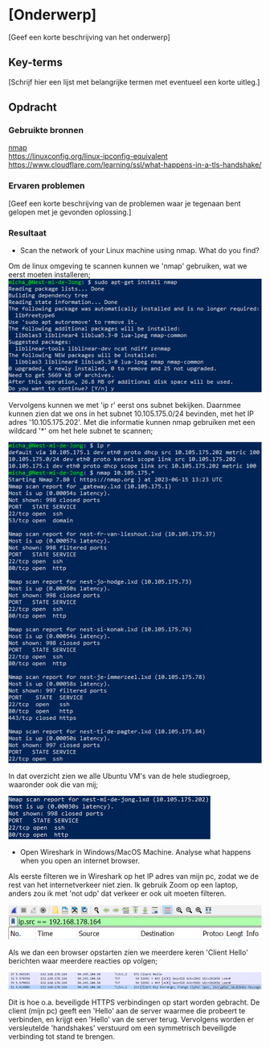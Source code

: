 # [Onderwerp]
[Geef een korte beschrijving van het onderwerp]

## Key-terms
[Schrijf hier een lijst met belangrijke termen met eventueel een korte uitleg.]

## Opdracht
### Gebruikte bronnen
[nmap](https://www.geeksforgeeks.org/nmap-command-in-linux-with-examples/)  
https://linuxconfig.org/linux-ipconfig-equivalent  
https://www.cloudflare.com/learning/ssl/what-happens-in-a-tls-handshake/  

### Ervaren problemen
[Geef een korte beschrijving van de problemen waar je tegenaan bent gelopen met je gevonden oplossing.]

### Resultaat
- Scan the network of your Linux machine using nmap. What do you find?  

Om de linux omgeving te scannen kunnen we 'nmap' gebruiken, wat we eerst moeten installeren;  
![](..\00_includes\Security_pics\1\nmap_install.png)  

Vervolgens kunnen we met 'ip r' eerst ons subnet bekijken. Daarnmee kunnen zien dat we ons in het subnet 10.105.175.0/24 bevinden, met het IP adres '10.105.175.202'. Met die informatie kunnen nmap gebruiken met een wildcard '*' om het hele subnet te scannen;  

![](..\00_includes\Security_pics\1\nmap_scan.png)  

In dat overzicht zien we alle Ubuntu VM's van de hele studiegroep, waaronder ook die van mij;

![](..\00_includes\Security_pics\1\nmap_micha.png)  

- Open Wireshark in Windows/MacOS Machine. Analyse what happens when you open an internet browser.  

Als eerste filteren we in Wireshark op het IP adres van mijn pc, zodat we de rest van het internetverkeer niet zien. Ik gebruik Zoom op een laptop, anders zou ik met 'not udp' dat verkeer er ook uit moeten filteren.

![](..\00_includes\Security_pics\1\IP_src.png)

Als we dan een browser opstarten zien we meerdere keren 'Client Hello' berichten waar meerdere reacties op volgen;

![](..\00_includes\Security_pics\1\client_handshake.png)  

Dit is hoe o.a. beveiligde HTTPS verbindingen op start worden gebracht. De client (mijn pc) geeft een 'Hello' aan de server waarmee die probeert te verbinden, en krijgt een 'Hello' van de server terug. Vervolgens worden er versleutelde 'handshakes' verstuurd om een symmetrisch beveiligde verbinding tot stand te brengen.